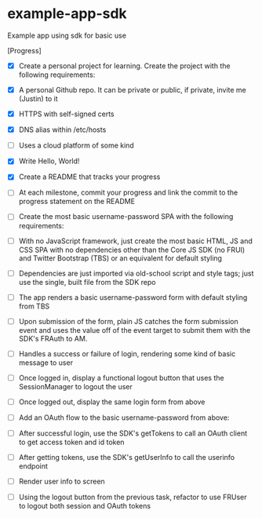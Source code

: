 # example-app-sdk
Example app using sdk for basic use

[Progress]
- [x] Create a personal project for learning. Create the project with the following requirements:
- [x] A personal Github repo. It can be private or public, if private, invite me (Justin) to it
- [x] HTTPS with self-signed certs
- [x] DNS alias within /etc/hosts
- [ ] Uses a cloud platform of some kind
- [x] Write Hello, World!
- [x] Create a README that tracks your progress

- [ ] At each milestone, commit your progress and link the commit to the progress statement on the README
- [ ] Create the most basic username-password SPA with the following requirements:
- [ ] With no JavaScript framework, just create the most basic HTML, JS and CSS SPA with no dependencies other than the Core JS SDK (no FRUI) and Twitter Bootstrap (TBS) or an equivalent for default styling
- [ ] Dependencies are just imported via old-school script and style tags; just use the single, built file from the SDK repo
- [ ] The app renders a basic username-password form with default styling from TBS
- [ ] Upon submission of the form, plain JS catches the form submission event and uses the value off of the event target to submit them with the SDK's FRAuth to AM.

- [ ] Handles a success or failure of login, rendering some kind of basic message to user
- [ ] Once logged in, display a functional logout button that uses the SessionManager to logout the user
- [ ] Once logged out, display the same login form from above
 
- [  ] Add an OAuth flow to the basic username-password from above:
- [  ] After successful login, use the SDK's getTokens to call an OAuth client to get access token and id token
- [  ] After getting tokens, use the SDK's getUserInfo to call the userinfo endpoint
- [ ] Render user info to screen
- [ ] Using the logout button from the previous task, refactor to use FRUser to logout both session and OAuth tokens

